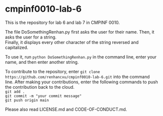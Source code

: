 # cmpinf0010-lab-6
This is the repository for lab 6 and lab 7 in CMPINF 0010.

The file DoSomethingRenhan.py first asks the user for their name. Then, it asks the user for a string.<br>
Finally, it displays every other character of the string reversed and capitalized.

To use it, run `python DoSomethingRenhan.py` in the command line, enter your name, and then enter another string.

To contribute to the repository, enter `git clone https://github.com/renhancxu/cmpinf0010-lab-6.git` into the command line.
After making your contributions, enter the following commands to push the contribution back to the cloud.<br>
`git add .`<br>
`git commit -m "your commit message"`<br>
`git push origin main`<br>

Please also read LICENSE.md and CODE-OF-CONDUCT.md.
